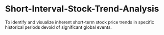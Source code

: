 # Short-Interval-Stock-Trend-Analysis
To identify and visualize inherent short-term stock price trends in specific historical periods devoid of significant global events.
